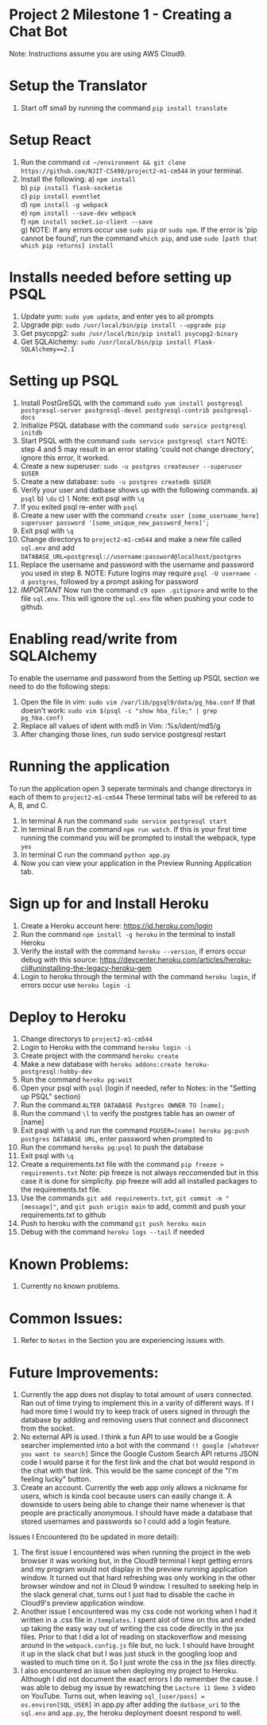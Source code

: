 # Project 2 Milestone 1 - Creating a Chat Bot

Note: Instructions assume you are using AWS Cloud9.

# Setup the Translator
1. Start off small by running the command `pip install translate`

# Setup React
1. Run the command `cd ~/environment && git clone https://github.com/NJIT-CS490/project2-m1-cm544` in your terminal.
2. Install the following:
  a) `npm install`    
  b) `pip install flask-socketio`    
  c) `pip install eventlet`    
  d) `npm install -g webpack`    
  e) `npm install --save-dev webpack`    
  f) `npm install socket.io-client --save`    
  g) NOTE: If any errors occur use `sudo pip` or `sudo npm`. If the error is 'pip cannot be found', run the command `which pip`,
           and use `sudo [path that which pip returns] install`

# Installs needed before setting up PSQL
1. Update yum: `sudo yum update`, and enter yes to all prompts    
2. Upgrade pip: `sudo /usr/local/bin/pip install --upgrade pip`  
3. Get psycopg2: `sudo /usr/local/bin/pip install psycopg2-binary`    
4. Get SQLAlchemy: `sudo /usr/local/bin/pip install Flask-SQLAlchemy==2.1`  

# Setting up PSQL
1. Install PostGreSQL with the command `sudo yum install postgresql postgresql-server postgresql-devel postgresql-contrib postgresql-docs`
2. Initialize PSQL database with the command `sudo service postgresql initdb`
3. Start PSQL with the command `sudo service postgresql start`
   NOTE: step 4 and 5 may result in an error stating 'could not change directory', ignore this error, it worked.
4. Create a new superuser: `sudo -u postgres createuser --superuser $USER`
5. Create a new database: `sudo -u postgres createdb $USER`
6. Verify your user and datbase shows up with the following commands.
   a) `psql`
   b) `\du`
   c) `l`
   Note: exit psql with `\q`
7. If you exited psql re-enter with `psql`
8. Create a new user with the command `create user [some_username_here] superuser password '[some_unique_new_password_here]';`
9. Exit psql with `\q`
10. Change directorys to `project2-m1-cm544` and make a new file called `sql.env` and add `DATABASE_URL=postgresql://username:password@localhost/postgres`
11. Replace the username and password with the username and password you used in step 8.
    NOTE: Future logins may require `psql -U username -d postgres`, followed by a prompt asking for password
12. *IMPORTANT* Now run the command `c9 open .gitignore` and write to the file `sql.env`. This will ignore the `sql.env` file when pushing your code to github.

# Enabling read/write from SQLAlchemy
To enable the username and password from the Setting up PSQL section we need to do the following steps:
1. Open the file in vim: `sudo vim /var/lib/pgsql9/data/pg_hba.conf` If that doesn't work: `sudo vim $(psql -c "show hba_file;" | grep pg_hba.conf)`
2. Replace all values of ident with md5 in Vim: :%s/ident/md5/g
3. After changing those lines, run sudo service postgresql restart

# Running the application
To run the application open 3 seperate terminals and change directorys in each of them to `project2-m1-cm544`
These terminal tabs will be refered to as A, B, and C.
1. In terminal A run the command `sudo service postgresql start`
2. In terminal B run the command `npm run watch`. If this is your first time running the command you will be prompted to install the webpack, type `yes`
3. In terminal C run the command `python app.py`
4. Now you can view your application in the Preview Running Application tab.

# Sign up for and Install Heroku
1. Create a Heroku account here: https://id.heroku.com/login
2. Run the command `npm install -g heroku` in the terminal to install Heroku
3. Verify the install with the command `heroku --version`, if errors occur debug with this source: https://devcenter.heroku.com/articles/heroku-cli#uninstalling-the-legacy-heroku-gem
4. Login to heroku through the terminal with the command `heroku login`, if errors occur use `heroku login -i`

# Deploy to Heroku
1. Change directorys to `project2-m1-cm544`
2. Login to Heroku with the command `heroku login -i`
3. Create project with the command `heroku create`
4. Make a new database with `heroku addons:create heroku-postgresql:hobby-dev`
5. Run the command `heroku pg:wait`
6. Open your psql with `psql` (login if needed, refer to Notes: in the "Setting up PSQL" section)
7. Run the command `ALTER DATABASE Postgres OWNER TO [name];`
8. Run the command `\l` to verify the postgres table has an owner of [name]
9. Exit psql with `\q` and run the command `PGUSER=[name] heroku pg:push postgres DATABASE URL`, enter password when prompted to
10. Run the command `heroku pg:psql` to push the database
11. Exit psql with `\q`
12. Create a requirements.txt file with the command `pip freeze > requirements.txt`
    Note: pip freeze is not always reccomended but in this case it is done for simplicity.
          pip freeze will add all installed packages to the requirements.txt file.
13. Use the commands `git add requirements.txt`, `git commit -m "[message]"`, and `git push origin main` to add, commit and push your requirements.txt to github
14. Push to heroku with the command `git push heroku main`
15. Debug with the command `heroku logs --tail` if needed

# Known Problems:
1. Currently no known problems.

# Common Issues:
1. Refer to `Notes` in the Section you are experiencing issues with.

# Future Improvements:
1. Currently the app does not display to total amount of users connected.
   Ran out of time trying to implement this in a varity of different ways.
   If I had more time I would try to keep track of users signed in through the database by adding and removing users 
   that connect and disconnect from the socket.
2. No external API is used.
   I think a fun API to use would be a Google searcher implemented into a bot with the command `!! google [whatever you want to search]`
   Since the Google Custom Search API returns JSON code I would parse it for the first link and the chat bot would respond in the chat with that link.
   This would be the same concept of the "I'm feeling lucky" button.
3. Create an account. 
   Currently the web app only allows a nickname for users, which is kinda cool because users can easily change it.
   A downside to users being able to change their name whenever is that people are practically anonymous. 
   I should have made a database that stored usernames and passwords so I could add a login feature.

Issues I Encountered (to be updated in more detail):
1. The first issue I encountered was when running the project in the web browser it was working but,
   in the Cloud9 terminal I kept getting errors and my program would not display in the preview running application window.
   It turned out that hard refreshing was only working in the other browser window and not in Cloud 9 window.
   I resulted to seeking help in the slack general chat, turns out I just had to disable the cache in Cloud9's preview application window.
2. Another issue I encountered was my css code not working when I had it written in a .css file in `/templates`. I spent alot of time on this and ended up taking the easy way out of
   writing the css code directly in the jsx files. Prior to that I did a lot of reading on stackoverflow and messing around in the 
   `webpack.config.js` file but, no luck. I should have brought it up in the slack chat but I was just stuck in the googling loop and wasted to much time on it. So I just wrote the css in 
   the jsx files directly.
3. I also encountered an issue when deploying my project to Heroku. Although I did not document the exact errors I do remember the cause.
   I was able to debug my issue by rewatching the `Lecture 11 Demo 3` video on YouTube. Turns out, when leaving `sql_[user/pass] = os.environ[SQL_USER]` in app.py
   after adding the `datbase_uri` to the `sql.env` and `app.py`, the heroku deployment doesnt respond to well.
